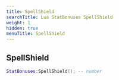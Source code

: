 ```yaml
---
title: SpellShield
searchTitle: Lua StatBonuses SpellShield
weight: 1
hidden: true
menuTitle: SpellShield
---
```

## SpellShield
```lua
StatBonuses:SpellShield(); -- number
```